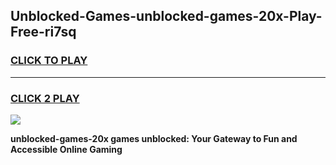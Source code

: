 
## Unblocked-Games-unblocked-games-20x-Play-Free-ri7sq
<h3>
<a href="https://premium76.site?title=unblocked-games-20x&ref=23A">CLICK TO PLAY</a></h3>
<hr>

<h3>
<a href="https://premium76.site?title=unblocked-games-20x&ref=23A">CLICK 2 PLAY</a>
  
</h3>

<a href="https://premium76.site?title=unblocked-games-20x&ref=23A"><img src="https://clearcache.store/games.png"></a>


**unblocked-games-20x games unblocked: Your Gateway to Fun and Accessible Online Gaming**
